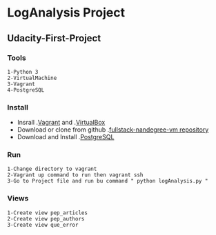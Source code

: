 # LogAnalysis Project
## Udacity-First-Project
### Tools 
```
1-Python 3
2-VirtualMachine
3-Vagrant 
4-PostgreSQL
```
### Install

* Insrall .[Vagrant](https://www.vagrantup.com/) and .[VirtualBox](https://www.virtualbox.org/)
* Download or clone from github .[fullstack-nandegree-vm repository](https://github.com/udacity/fullstack-nanodegree-vm)
* Download and Install .[PostgreSQL](https://www.postgresql.org/download/)

### Run 
```
1-Change directory to vagrant
2-Vagrant up command to run then vagrant ssh
3-Go to Project file and run bu command " python logAnalysis.py "
```

### Views 
```
1-Create view pep_articles
2-Create view pep_authors
3-Create view que_error
```
